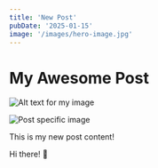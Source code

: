 ```yaml
---
title: 'New Post'
pubDate: '2025-01-15'
image: '/images/hero-image.jpg'
---
```


# My Awesome Post

<!-- Reference images from the images collection -->

![Alt text for my image](/images/reading-time.png)

<!-- Or reference specific post images -->

![Post specific image](/images/posts/new-post/special-image.png)

This is my new post content!

Hi there! 👋
